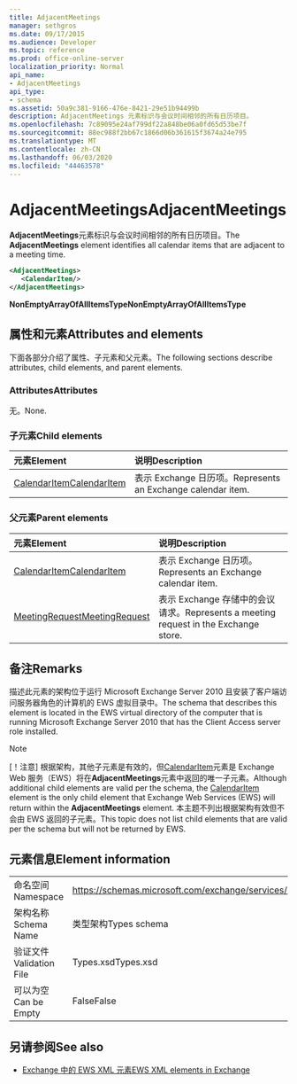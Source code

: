 ```yaml
---
title: AdjacentMeetings
manager: sethgros
ms.date: 09/17/2015
ms.audience: Developer
ms.topic: reference
ms.prod: office-online-server
localization_priority: Normal
api_name:
- AdjacentMeetings
api_type:
- schema
ms.assetid: 50a9c381-9166-476e-8421-29e51b94499b
description: AdjacentMeetings 元素标识与会议时间相邻的所有日历项目。
ms.openlocfilehash: 7c89095e24af799df22a848be06a0fd65d53be7f
ms.sourcegitcommit: 88ec988f2bb67c1866d06b361615f3674a24e795
ms.translationtype: MT
ms.contentlocale: zh-CN
ms.lasthandoff: 06/03/2020
ms.locfileid: "44463578"
---
```

# <a name="adjacentmeetings"></a><span data-ttu-id="22e76-103">AdjacentMeetings</span><span class="sxs-lookup"><span data-stu-id="22e76-103">AdjacentMeetings</span></span>

<span data-ttu-id="22e76-104">**AdjacentMeetings**元素标识与会议时间相邻的所有日历项目。</span><span class="sxs-lookup"><span data-stu-id="22e76-104">The **AdjacentMeetings** element identifies all calendar items that are adjacent to a meeting time.</span></span> 
  
```xml
<AdjacentMeetings>
   <CalendarItem/>
</AdjacentMeetings>
```

 <span data-ttu-id="22e76-105">**NonEmptyArrayOfAllItemsType**</span><span class="sxs-lookup"><span data-stu-id="22e76-105">**NonEmptyArrayOfAllItemsType**</span></span>
## <a name="attributes-and-elements"></a><span data-ttu-id="22e76-106">属性和元素</span><span class="sxs-lookup"><span data-stu-id="22e76-106">Attributes and elements</span></span>

<span data-ttu-id="22e76-107">下面各部分介绍了属性、子元素和父元素。</span><span class="sxs-lookup"><span data-stu-id="22e76-107">The following sections describe attributes, child elements, and parent elements.</span></span>
  
### <a name="attributes"></a><span data-ttu-id="22e76-108">Attributes</span><span class="sxs-lookup"><span data-stu-id="22e76-108">Attributes</span></span>

<span data-ttu-id="22e76-109">无。</span><span class="sxs-lookup"><span data-stu-id="22e76-109">None.</span></span>
  
### <a name="child-elements"></a><span data-ttu-id="22e76-110">子元素</span><span class="sxs-lookup"><span data-stu-id="22e76-110">Child elements</span></span>

|<span data-ttu-id="22e76-111">**元素**</span><span class="sxs-lookup"><span data-stu-id="22e76-111">**Element**</span></span>|<span data-ttu-id="22e76-112">**说明**</span><span class="sxs-lookup"><span data-stu-id="22e76-112">**Description**</span></span>|
|:-----|:-----|
|[<span data-ttu-id="22e76-113">CalendarItem</span><span class="sxs-lookup"><span data-stu-id="22e76-113">CalendarItem</span></span>](calendaritem.md) <br/> |<span data-ttu-id="22e76-114">表示 Exchange 日历项。</span><span class="sxs-lookup"><span data-stu-id="22e76-114">Represents an Exchange calendar item.</span></span>  <br/> |
   
### <a name="parent-elements"></a><span data-ttu-id="22e76-115">父元素</span><span class="sxs-lookup"><span data-stu-id="22e76-115">Parent elements</span></span>

|<span data-ttu-id="22e76-116">**元素**</span><span class="sxs-lookup"><span data-stu-id="22e76-116">**Element**</span></span>|<span data-ttu-id="22e76-117">**说明**</span><span class="sxs-lookup"><span data-stu-id="22e76-117">**Description**</span></span>|
|:-----|:-----|
|[<span data-ttu-id="22e76-118">CalendarItem</span><span class="sxs-lookup"><span data-stu-id="22e76-118">CalendarItem</span></span>](calendaritem.md) <br/> |<span data-ttu-id="22e76-119">表示 Exchange 日历项。</span><span class="sxs-lookup"><span data-stu-id="22e76-119">Represents an Exchange calendar item.</span></span>  <br/> |
|[<span data-ttu-id="22e76-120">MeetingRequest</span><span class="sxs-lookup"><span data-stu-id="22e76-120">MeetingRequest</span></span>](meetingrequest.md) <br/> |<span data-ttu-id="22e76-121">表示 Exchange 存储中的会议请求。</span><span class="sxs-lookup"><span data-stu-id="22e76-121">Represents a meeting request in the Exchange store.</span></span>  <br/> |
   
## <a name="remarks"></a><span data-ttu-id="22e76-122">备注</span><span class="sxs-lookup"><span data-stu-id="22e76-122">Remarks</span></span>

<span data-ttu-id="22e76-123">描述此元素的架构位于运行 Microsoft Exchange Server 2010 且安装了客户端访问服务器角色的计算机的 EWS 虚拟目录中。</span><span class="sxs-lookup"><span data-stu-id="22e76-123">The schema that describes this element is located in the EWS virtual directory of the computer that is running Microsoft Exchange Server 2010 that has the Client Access server role installed.</span></span>
  
> [!NOTE]
> <span data-ttu-id="22e76-124">[！注意] 根据架构，其他子元素是有效的，但[CalendarItem](calendaritem.md)元素是 Exchange Web 服务（EWS）将在**AdjacentMeetings**元素中返回的唯一子元素。</span><span class="sxs-lookup"><span data-stu-id="22e76-124">Although additional child elements are valid per the schema, the [CalendarItem](calendaritem.md) element is the only child element that Exchange Web Services (EWS) will return within the **AdjacentMeetings** element.</span></span> <span data-ttu-id="22e76-125">本主题不列出根据架构有效但不会由 EWS 返回的子元素。</span><span class="sxs-lookup"><span data-stu-id="22e76-125">This topic does not list child elements that are valid per the schema but will not be returned by EWS.</span></span> 
  
## <a name="element-information"></a><span data-ttu-id="22e76-126">元素信息</span><span class="sxs-lookup"><span data-stu-id="22e76-126">Element information</span></span>

|||
|:-----|:-----|
|<span data-ttu-id="22e76-127">命名空间</span><span class="sxs-lookup"><span data-stu-id="22e76-127">Namespace</span></span>  <br/> |https://schemas.microsoft.com/exchange/services/2006/types  <br/> |
|<span data-ttu-id="22e76-128">架构名称</span><span class="sxs-lookup"><span data-stu-id="22e76-128">Schema Name</span></span>  <br/> |<span data-ttu-id="22e76-129">类型架构</span><span class="sxs-lookup"><span data-stu-id="22e76-129">Types schema</span></span>  <br/> |
|<span data-ttu-id="22e76-130">验证文件</span><span class="sxs-lookup"><span data-stu-id="22e76-130">Validation File</span></span>  <br/> |<span data-ttu-id="22e76-131">Types.xsd</span><span class="sxs-lookup"><span data-stu-id="22e76-131">Types.xsd</span></span>  <br/> |
|<span data-ttu-id="22e76-132">可以为空</span><span class="sxs-lookup"><span data-stu-id="22e76-132">Can be Empty</span></span>  <br/> |<span data-ttu-id="22e76-133">False</span><span class="sxs-lookup"><span data-stu-id="22e76-133">False</span></span>  <br/> |
   
## <a name="see-also"></a><span data-ttu-id="22e76-134">另请参阅</span><span class="sxs-lookup"><span data-stu-id="22e76-134">See also</span></span>

- [<span data-ttu-id="22e76-135">Exchange 中的 EWS XML 元素</span><span class="sxs-lookup"><span data-stu-id="22e76-135">EWS XML elements in Exchange</span></span>](ews-xml-elements-in-exchange.md)

